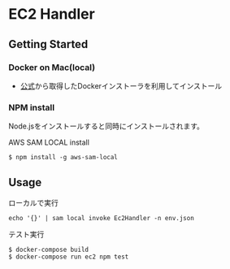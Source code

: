 # EC2 Handler
## Getting Started
### Docker on Mac(local)
 * [公式](https://www.docker.com/community-edition#/mac)から取得したDockerインストーラを利用してインストール

### NPM install
Node.jsをインストールすると同時にインストールされます。

AWS SAM LOCAL install
```
$ npm install -g aws-sam-local
```

## Usage

ローカルで実行
```
echo '{}' | sam local invoke Ec2Handler -n env.json
```

テスト実行
```
$ docker-compose build
$ docker-compose run ec2 npm test
```
